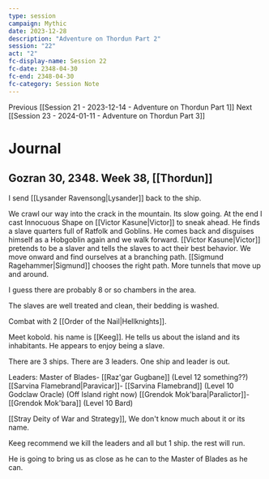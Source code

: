 ```yaml
---
type: session
campaign: Mythic
date: 2023-12-28
description: "Adventure on Thordun Part 2"
session: "22"
act: "2"
fc-display-name: Session 22
fc-date: 2348-04-30
fc-end: 2348-04-30
fc-category: Session Note
---
```

Previous [[Session 21 - 2023-12-14 - Adventure on Thordun Part 1]]
Next [[Session 23 - 2024-01-11 - Adventure on Thordun Part 3]]

# Journal
## Gozran 30, 2348. Week 38, [[Thordun]]
I send [[Lysander Ravensong|Lysander]] back to the ship.

We crawl our way into the crack in the mountain. Its slow going. At the end I cast Innocuous Shape on [[Victor Kasune|Victor]] to sneak ahead. He finds a slave quarters full of Ratfolk and Goblins. He comes back and disguises himself as a Hobgoblin again and we walk forward. [[Victor Kasune|Victor]] pretends to be a slaver and tells the slaves to act their best behavior. We move onward and find ourselves at a branching path. [[Sigmund Ragehammer|Sigmund]] chooses the right path. More tunnels that move up and around.

I guess there are probably 8 or so chambers in the area.

The slaves are well treated and clean, their bedding is washed.

Combat with 2 [[Order of the Nail|Hellknights]].

Meet kobold. his name is [[Keeg]]. He tells us about the island and its inhabitants. He appears to enjoy being a slave.

There are 3 ships. There are 3 leaders. One ship and leader is out.

Leaders:
Master of Blades- [[Raz'gar Gugbane]] (Level 12 something??)
[[Sarvina Flamebrand|Paravicar]]- [[Sarvina Flamebrand]] (Level 10 Godclaw Oracle) (Off Island right now)
[[Grendok Mok'bara|Paralictor]]- [[Grendok Mok'bara]] (Level 10 Bard)

[[Stray Deity of War and Strategy]], We don't know much about it or its name.

Keeg recommend we kill the leaders and all but 1 ship. the rest will run.

He is going to bring us as close as he can to the Master of Blades as he can.


